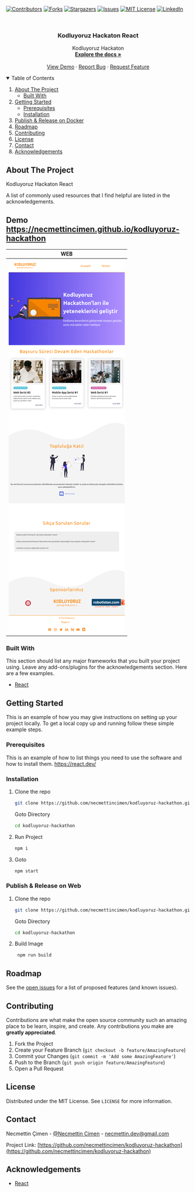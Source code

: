 
[![Contributors][contributors-shield]][contributors-url]
[![Forks][forks-shield]][forks-url]
[![Stargazers][stars-shield]][stars-url]
[![Issues][issues-shield]][issues-url]
[![MIT License][license-shield]][license-url]
[![LinkedIn][linkedin-shield]][linkedin-url]

<!-- PROJECT LOGO -->
<br />
<p align="center">

  <h3 align="center">Kodluyoruz Hackaton React</h3>

  <p align="center">
    Kodluyoruz Hackaton 
    <br />
    <a href="https://github.com/necmettincimen/kodluyoruz-hackathon"><strong>Explore the docs »</strong></a>
    <br />
    <br />
    <a href="https://necmettincimen.github.io/kodluyoruz-hackathon">View Demo</a>
    ·
    <a href="https://github.com/necmettincimen/kodluyoruz-hackathon/issues">Report Bug</a>
    ·
    <a href="https://github.com/necmettincimen/kodluyoruz-hackathon/issues">Request Feature</a>
  </p>
</p>



<!-- TABLE OF CONTENTS -->
<details open="open">
  <summary>Table of Contents</summary>
  <ol>
    <li>
      <a href="#about-the-project">About The Project</a>
      <ul>
        <li><a href="#built-with">Built With</a></li>
      </ul>
    </li>
    <li>
      <a href="#getting-started">Getting Started</a>
      <ul>
        <li><a href="#prerequisites">Prerequisites</a></li>
        <li><a href="#installation">Installation</a></li>
      </ul>
    </li>
    <li><a href="#publish">Publish & Release on Docker</a></li>
    <li><a href="#roadmap">Roadmap</a></li>
    <li><a href="#contributing">Contributing</a></li>
    <li><a href="#license">License</a></li>
    <li><a href="#contact">Contact</a></li>
    <li><a href="#acknowledgements">Acknowledgements</a></li>
  </ol>
</details>



<!-- ABOUT THE PROJECT -->
## About The Project

Kodluyoruz Hackaton React

A list of commonly used resources that I find helpful are listed in the acknowledgements.

## Demo https://necmettincimen.github.io/kodluyoruz-hackathon

| WEB | 
| --- | 
| [![WEB](kodluyoruz-hackaton.png)](kodluyoruz-hackaton.png)

### Built With

This section should list any major frameworks that you built your project using. Leave any add-ons/plugins for the acknowledgements section. Here are a few examples.
* [React](https://react.dev/)


<!-- GETTING STARTED -->
## Getting Started

This is an example of how you may give instructions on setting up your project locally.
To get a local copy up and running follow these simple example steps.

### Prerequisites

This is an example of how to list things you need to use the software and how to install them.
https://react.dev/

### Installation

1. Clone the repo
   ```sh
   git clone https://github.com/necmettincimen/kodluyoruz-hackathon.git
   ```
   Goto Directory
   ```sh
   cd kodluyoruz-hackathon
   ```
2. Run Project
   ```sh
   npm i
   ```
3. Goto
   ```sh
   npm start
   ```

### Publish & Release on Web

1. Clone the repo
   ```sh
   git clone https://github.com/necmettincimen/kodluyoruz-hackathon.git
   ```
   Goto Directory
   ```sh
   cd kodluyoruz-hackathon
   ```
2. Build Image
   ```sh
    npm run build
   ```



<!-- ROADMAP -->
## Roadmap

See the [open issues](https://github.com/necmettincimen/kodluyoruz-hackathon/issues) for a list of proposed features (and known issues).



<!-- CONTRIBUTING -->
## Contributing

Contributions are what make the open source community such an amazing place to be learn, inspire, and create. Any contributions you make are **greatly appreciated**.

1. Fork the Project
2. Create your Feature Branch (`git checkout -b feature/AmazingFeature`)
3. Commit your Changes (`git commit -m 'Add some AmazingFeature'`)
4. Push to the Branch (`git push origin feature/AmazingFeature`)
5. Open a Pull Request



<!-- LICENSE -->
## License

Distributed under the MIT License. See `LICENSE` for more information.



<!-- CONTACT -->
## Contact

Necmettin Çimen - [@Necmettin Cimen](https://necmettincimen.github.io) - [necmettin.dev@gmail.com](mailto:necmettin.dev@gmail.com)

Project Link: [https://github.com/necmettincimen/kodluyoruz-hackathon](https://github.com/necmettincimen/kodluyoruz-hackathon)



<!-- ACKNOWLEDGEMENTS -->
## Acknowledgements
* [React](https://react.dev/)


<!-- MARKDOWN LINKS & IMAGES -->
<!-- https://www.markdownguide.org/basic-syntax/#reference-style-links -->
[contributors-shield]: https://img.shields.io/github/contributors/necmettincimen/kodluyoruz-hackathon.svg?style=for-the-badge
[contributors-url]: https://github.com/necmettincimen/kodluyoruz-hackathon/graphs/contributors
[forks-shield]: https://img.shields.io/github/forks/necmettincimen/kodluyoruz-hackathon.svg?style=for-the-badge
[forks-url]: https://github.com/necmettincimen/kodluyoruz-hackathon/network/members
[stars-shield]: https://img.shields.io/github/stars/necmettincimen/kodluyoruz-hackathon.svg?style=for-the-badge
[stars-url]: https://github.com/necmettincimen/kodluyoruz-hackathon/stargazers
[issues-shield]: https://img.shields.io/github/issues/necmettincimen/kodluyoruz-hackathon.svg?style=for-the-badge
[issues-url]: https://github.com/necmettincimen/kodluyoruz-hackathon/issues
[license-shield]: https://img.shields.io/github/license/necmettincimen/kodluyoruz-hackathon.svg?style=for-the-badge
[license-url]: https://github.com/necmettincimen/kodluyoruz-hackathon/blob/master/LICENSE.txt
[linkedin-shield]: https://img.shields.io/badge/-LinkedIn-black.svg?style=for-the-badge&logo=linkedin&colorB=555
[linkedin-url]: https://linkedin.com/in/necmettincimen
